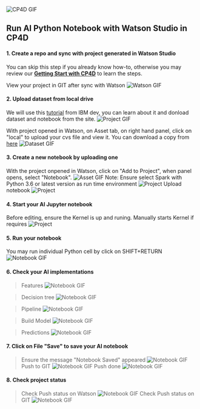 ![CP4D GIF](images/cp4d-logo.png)
## Run AI Python Notebook with Watson Studio in CP4D

#### 1. Create a repo and sync with project generated in Watson Studio
You can skip this step if you already know how-to, otherwise you may review our <a href="https://github.com/acme-cp4d-poc/getting-started-with-cp4d/blob/master/README.md" target="_blank">**Getting Start with CP4D**</a> to learn the steps. 

View your project in GIT after sync with Watson
![Watson GIF](images/tutorial3/ai-project-watson.png)


#### 2. Upload dataset from local drive 
We will use this <a href="https://developer.ibm.com/patterns/infuse-ai-into-your-application/" target="_blank">tutorial</a> from IBM dev, you can learn about it and donload dataset and notebook from the site.
![Project GIF](images/tutorial3/ai-project-init.png)

With project opened in Watson, on Asset tab, on right hand panel, click on "local" to upload your cvs file and view it.
You can download a copy from <a href="https://developer.ibm.com/patterns/infuse-ai-into-your-application/" target="_blank">here</a>
![Dataset GIF](images/tutorial3/ai-view-dataset.png)

#### 3. Create a new notebook by uploading one
With the project onpened in Watson, click on "Add to Project", when panel opens, select "Notebook".
![Asset GIF](images/choose-asset-type.png)
Note: Ensure select Spark with Python 3.6 or latest version as run time environment
![Project](images/tutorial3/ai-notebook-init.png)
Upload notebook
![Project](images/tutorial3/ai-load-notebook-local.png)

#### 4. Start your AI Jupyter notebook
Before editing, ensure the Kernel is up and runing. Manually starts Kernel if requires
![Project](images/tutorial3/ai-start-kernel.png)

#### 5. Run your notebook
You may run individual Python cell by click on SHIFT+RETURN
![Notebook GIF](images/tutorial3/ai-run-notebook.png)

#### 6. Check your AI implementations
> Features
![Notebook GIF](images/tutorial3/ai-run-features.png)

> Decision tree
![Notebook GIF](images/tutorial3/ai-decision-tree.png)

> Pipeline
![Notebook GIF](images/tutorial3/ai-pipeline.png)

> Build Model
![Notebook GIF](images/tutorial3/ai-build-model.png)

> Predictions
![Notebook GIF](images/tutorial3/ai-predictionsk.png)

#### 7. Click on File "Save" to save your AI notebook
> Ensure the message "Notebook Saved" appeared
![Notebook GIF](images/tutorial3/ai-save-notebook.png)
> Push to GIT
![Notebook GIF](images/tutorial3/ai-notebook-push.png)
> Push done
![Notebook GIF](images/tutorial3/ai-push-done.png)

#### 8. Check project status
> Check Push status on Watson
![Notebook GIF](images/tutorial3/ai-push-done-status.png)
> Check Push status on GIT
![Notebook GIF](images/tutorial3/ai-assets-git.png)
